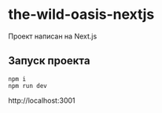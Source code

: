 # the-wild-oasis-nextjs

Проект написан на Next.js

## Запуск проекта
```
npm i
npm run dev
```

http://localhost:3001
